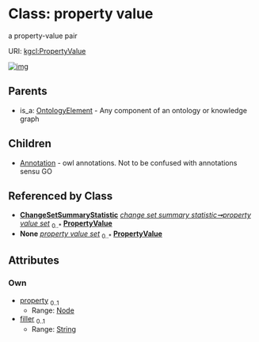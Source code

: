 
# Class: property value


a property-value pair

URI: [kgcl:PropertyValue](http://w3id.org/kgcl_schema/PropertyValue)


[![img](https://yuml.me/diagram/nofunky;dir:TB/class/[Node]<property%200..1-%20[PropertyValue&#124;filler:string%20%3F],[ChangeSetSummaryStatistic]++-%20property%20value%20set%200..*>[PropertyValue],[PropertyValue]^-[Annotation],[OntologyElement]^-[PropertyValue],[OntologyElement],[Node],[ChangeSetSummaryStatistic],[Annotation])](https://yuml.me/diagram/nofunky;dir:TB/class/[Node]<property%200..1-%20[PropertyValue&#124;filler:string%20%3F],[ChangeSetSummaryStatistic]++-%20property%20value%20set%200..*>[PropertyValue],[PropertyValue]^-[Annotation],[OntologyElement]^-[PropertyValue],[OntologyElement],[Node],[ChangeSetSummaryStatistic],[Annotation])

## Parents

 *  is_a: [OntologyElement](OntologyElement.md) - Any component of an ontology or knowledge graph

## Children

 * [Annotation](Annotation.md) - owl annotations. Not to be confused with annotations sensu GO

## Referenced by Class

 *  **[ChangeSetSummaryStatistic](ChangeSetSummaryStatistic.md)** *[change set summary statistic➞property value set](change_set_summary_statistic_property_value_set.md)*  <sub>0..\*</sub>  **[PropertyValue](PropertyValue.md)**
 *  **None** *[property value set](property_value_set.md)*  <sub>0..\*</sub>  **[PropertyValue](PropertyValue.md)**

## Attributes


### Own

 * [property](property.md)  <sub>0..1</sub>
     * Range: [Node](Node.md)
 * [filler](filler.md)  <sub>0..1</sub>
     * Range: [String](types/String.md)
